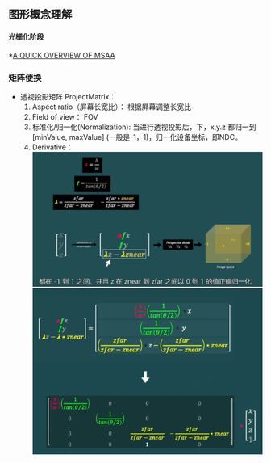 ## 图形概念理解

#### 光栅化阶段
*[A QUICK OVERVIEW OF MSAA](https://mynameismjp.wordpress.com/2012/10/24/msaa-overview/)


### 矩阵便换
* 透视投影矩阵 ProjectMatrix：
    1. Aspect ratio（屏幕长宽比）： 根据屏幕调整长宽比
    2. Field of view： FOV
    3. 标准化/归一化(Normalization): 当进行透视投影后，下，x,y.z 都归一到[minValue, maxValue] (一般是-1，1)，归一化设备坐标，即NDC。
    4. Derivative： 
    [![](./Image/ProjectMatrix.png)](https://youtu.be/EqNcqBdrNyI)
    [![](./Image/ProjectMatrixDerivate.png)](https://youtu.be/EqNcqBdrNyI)